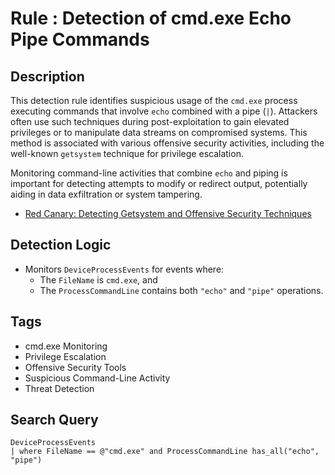 # Rule : Detection of cmd.exe Echo Pipe Commands

## Description
This detection rule identifies suspicious usage of the `cmd.exe` process executing commands that involve `echo` combined with a pipe (`|`). Attackers often use such techniques during post-exploitation to gain elevated privileges or to manipulate data streams on compromised systems. This method is associated with various offensive security activities, including the well-known `getsystem` technique for privilege escalation.

Monitoring command-line activities that combine `echo` and piping is important for detecting attempts to modify or redirect output, potentially aiding in data exfiltration or system tampering.

- [Red Canary: Detecting Getsystem and Offensive Security Techniques](https://redcanary.com/blog/threat-detection/getsystem-offsec/)

## Detection Logic
- Monitors `DeviceProcessEvents` for events where:
  - The `FileName` is `cmd.exe`, and
  - The `ProcessCommandLine` contains both `"echo"` and `"pipe"` operations.

## Tags
- cmd.exe Monitoring
- Privilege Escalation
- Offensive Security Tools
- Suspicious Command-Line Activity
- Threat Detection

## Search Query
```kql
DeviceProcessEvents
| where FileName == @"cmd.exe" and ProcessCommandLine has_all("echo", "pipe")
